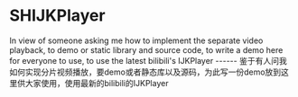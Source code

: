 # SHIJKPlayer
In view of someone asking me how to implement the separate video playback, to demo or static library and source code, to write a demo here for everyone to use, to use the latest bilibili's IJKPlayer  ------  鉴于有人问我如何实现分片视频播放，要demo或者静态库以及源码，为此写一份demo放到这里供大家使用，使用最新的bilibili的IJKPlayer    
